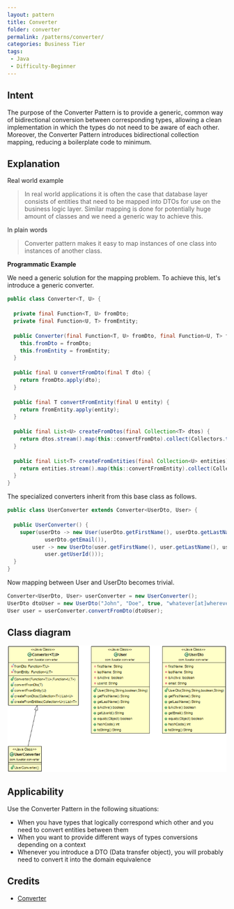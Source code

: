```yaml
---
layout: pattern
title: Converter
folder: converter
permalink: /patterns/converter/
categories: Business Tier
tags:
 - Java
 - Difficulty-Beginner
---
```


## Intent
The purpose of the Converter Pattern is to provide a generic, common way of bidirectional
conversion between corresponding types, allowing a clean implementation in which the types do not
need to be aware of each other. Moreover, the Converter Pattern introduces bidirectional collection
mapping, reducing a boilerplate code to minimum.

## Explanation

Real world example

> In real world applications it is often the case that database layer consists of entities that need to be mapped into DTOs for use on the business logic layer. Similar mapping is done for potentially huge amount of classes and we need a generic way to achieve this.

In plain words

> Converter pattern makes it easy to map instances of one class into instances of another class.

**Programmatic Example**

We need a generic solution for the mapping problem. To achieve this, let's introduce a generic converter.

```java
public class Converter<T, U> {

  private final Function<T, U> fromDto;
  private final Function<U, T> fromEntity;

  public Converter(final Function<T, U> fromDto, final Function<U, T> fromEntity) {
    this.fromDto = fromDto;
    this.fromEntity = fromEntity;
  }

  public final U convertFromDto(final T dto) {
    return fromDto.apply(dto);
  }

  public final T convertFromEntity(final U entity) {
    return fromEntity.apply(entity);
  }

  public final List<U> createFromDtos(final Collection<T> dtos) {
    return dtos.stream().map(this::convertFromDto).collect(Collectors.toList());
  }

  public final List<T> createFromEntities(final Collection<U> entities) {
    return entities.stream().map(this::convertFromEntity).collect(Collectors.toList());
  }
}
```

The specialized converters inherit from this base class as follows.

```java
public class UserConverter extends Converter<UserDto, User> {

  public UserConverter() {
    super(userDto -> new User(userDto.getFirstName(), userDto.getLastName(), userDto.isActive(),
            userDto.getEmail()),
        user -> new UserDto(user.getFirstName(), user.getLastName(), user.isActive(),
            user.getUserId()));
  }
}
```

Now mapping between User and UserDto becomes trivial.

```java
Converter<UserDto, User> userConverter = new UserConverter();
UserDto dtoUser = new UserDto("John", "Doe", true, "whatever[at]wherever.com");
User user = userConverter.convertFromDto(dtoUser);
```

## Class diagram
![alt text](./etc/converter.png "Converter Pattern")

## Applicability
Use the Converter Pattern in the following situations:

* When you have types that logically correspond which other and you need to convert entities between them
* When you want to provide different ways of types conversions depending on a context
* Whenever you introduce a DTO (Data transfer object), you will probably need to convert it into the domain equivalence

## Credits

* [Converter](http://www.xsolve.pl/blog/converter-pattern-in-java-8/)
